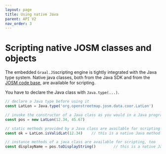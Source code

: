 ```yaml
---
layout: page
title: Using native Java
parent: API V2
nav_order: 3
---
```


# Scripting native JOSM classes and objects

The embedded `Graal.JS`scripting engine is tightly integrated with the Java type system. Native java classes, both from the Java SDK and from the [JOSM code base], are available for scripting.

You have to declare the Java class with `Java.type(...)`.


```js
// declare a Java type before using it
const LatLon = Java.type('org.openstreetmap.josm.data.coor.LatLon')

// invoke the constructor of a Java class as you would in a Java programm
const pos = new LatLon(12.34, 45.67)

// static methods provided by a Java class are available for scripting
const ok = LatLon.isValidLat(12.34)    // this is a native Java method

// instance methods of a java class are available for scripting, too
const displayName = pos.toDisplayString()        // this is a native Java method
```


[JOSM code base]: http://josm.openstreetmap.de/browser/josm/trunk/src"
[LatLon]: https://josm.openstreetmap.de/doc/org/openstreetmap/josm/data/coor/LatLon.html
[LatLonMixin]: /api/v1/josm_mixin_LatLonMixin.LatLonMixin.html
